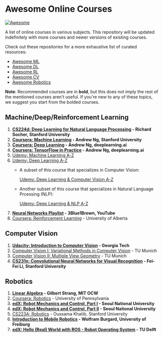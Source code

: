 # Awesome Online Courses
[![Awesome](https://cdn.rawgit.com/sindresorhus/awesome/d7305f38d29fed78fa85652e3a63e154dd8e8829/media/badge.svg)](https://github.com/sindresorhus/awesome)

A list of online courses in various subjects. This repository will be updated indefinitely with more courses and newer versions of existing courses.

Check out these repositories for a more exhaustive list of curated resources:
* [Awesome ML](https://github.com/josephmisiti/awesome-machine-learning)
* [Awesome DL](https://github.com/ChristosChristofidis/awesome-deep-learning)
* [Awesome RL](https://github.com/aikorea/awesome-rl)
* [Awesome CV](https://github.com/jbhuang0604/awesome-computer-vision)
* [Awesome Robotics](https://github.com/jbhuang0604/awesome-computer-vision)

**Note**: Recommended courses are in **bold**, but this does not imply the rest of the mentioned courses aren't useful. If you're new to any of these topics, we suggest you start from the bolded courses.  

## Machine/Deep/Reinforcement Learning
1. **[CS224d: Deep Learning for Natural Language Processing](https://cs224d.stanford.edu/) - Richard Socher, Stanford University**
2. **[Coursera: Machine Learning](https://www.coursera.org/learn/machine-learning) - Andrew Ng, Stanford University**
3. **[Coursera: Deep Learning](https://www.coursera.org/specializations/deep-learning) - Andrew Ng, deeplearning.ai**
4. **[Coursera: TensorFlow in Practice](https://www.coursera.org/specializations/tensorflow-in-practice) - Andrew Ng, deeplearning.ai**
5. [Udemy: Machine Learning A-Z](https://www.udemy.com/course/machinelearning/)
6. [Udemy: Deep Learning A-Z](https://www.udemy.com/course/deeplearning/)
    * A subset of this course that specializes in Computer Vision:

      [Udemy: Deep Learning & Computer Vision A-Z](https://www.udemy.com/course/computer-vision-a-z/)
    * Another subset of this course that specializes in Natural Language Prcessing (NLP):

      [Udemy: Deep Learning & NLP A-Z](https://www.udemy.com/course/computer-vision-a-z/)
7. **[Neural Networks Playlist](https://www.youtube.com/playlist?list=PLZHQObOWTQDNU6R1_67000Dx_ZCJB-3pi) - 3Blue1Brown, YouTube**
8. [Coursera: Reinforcement Learning](https://www.coursera.org/specializations/reinforcement-learning) - University of Alberta

## Computer Vision
1. **[Udacity: Introduction to Computer Vision](https://www.udacity.com/course/introduction-to-computer-vision--ud810) - Georgia Tech**
2. [Computer Vision I: Variational Methods in Computer Vision](https://vision.in.tum.de/teaching/ws2011/vmcv2011) - TU Munich
3. [Computer Vision II: Multiple View Geometry](https://vision.in.tum.de/teaching/ws2011/vmcv2011) - TU Munich
4. **[CS231n: Convolutional Neural Networks for Visual Recognition](http://cs231n.stanford.edu/) - Fei-Fei Li, Stanford University**

## Robotics
1. **[Linear Algebra](https://ocw.mit.edu/courses/mathematics/18-06-linear-algebra-spring-2010/video-lectures/) - Gilbert Strang, MIT OCW**
2. [Coursera: Robotics](https://www.coursera.org/specializations/robotics) - University of Pennsylvania
3. **[edX: Robot Mechanics and Control, Part I](https://www.edx.org/course/robot-mechanics-and-control-part-i) - Seoul National University**
4. **[edX: Robot Mechanics and Control, Part II](https://www.edx.org/course/robot-mechanics-and-control-part-ii) - Seoul National University**
5. [CS223A: Robotics](https://see.stanford.edu/Course/CS223A) - Oussama Khatib, Stanford University
6. **[Introduction to Mobile Robotics](http://ais.informatik.uni-freiburg.de/teaching/ss16/robotics/index_en.php) - Wolfram Burgard, University of Freiburg**
7. **[edX: Hello (Real) World with ROS - Robot Operating System](https://courses.edx.org/courses/course-v1:DelftX+ROS1x+3T2018/course/) - TU Delft**
